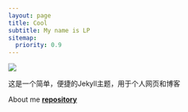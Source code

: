 ```yaml
---
layout: page
title: Cool
subtitle: My name is LP
sitemap:
  priority: 0.9
---
```


<img src="{{ '/assets/img/pudhina.jpg' | prepend: site.baseurl }}" id="about-img">
<div class = "image"></div>
<div id="describe-text">
	<p>这是一个简单，便捷的Jekyll主题，用于个人网页和博客</p>
	<p>About me <strong> <a href="https://github.com/knhash/Pudhina"> repository</a> </strong></p>
</div>